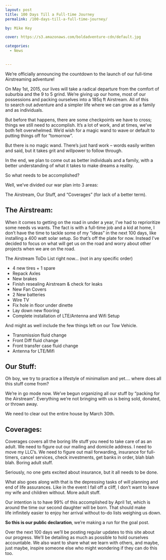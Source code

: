 ```yaml
---
layout: post
title: 100 Days Till a Full-time Journey
permalink: /100-days-till-a-full-time-journey/

by: Mike Key

cover: https://s3.amazonaws.com/boldadventure-cdn/default.jpg

categories:
  - News
  

---
```


We’re officially announcing the countdown to the launch of our full-time Airstreaming adventure!

On May 1st, 2015, our lives will take a radical departure from the comfort of suburbia and the 9 to 5 grind. We’re giving up our home, most of our possessions and packing ourselves into a 185q ft Airstream. All of this to search out adventure and a simpler life where we can grow as a family and as individuals.

But before that happens, there are some checkpoints we have to cross; things we still need to accomplish. It’s a lot of work, and at times, we’ve both felt overwhelmed. We&#8217;d wish for a magic wand to wave or default to putting things off for “tomorrow”.

But there is no magic wand. There&#8217;s just hard work &#8211; words easily written and said, but it takes grit and willpower to follow through.

In the end, we plan to come out as better individuals and a family, with a better understanding of what it takes to make dreams a reality.

So what needs to be accomplished?

<!--more-->Well, we’ve divided our war plan into 3 areas:

The Airstream, Our Stuff, and “Coverages” (for lack of a better term).

## The Airstream:

When it comes to getting on the road in under a year, I’ve had to reprioritize some needs vs wants. The fact is with a full-time job and a kid at home, I don’t have the time to tackle some of my “ideas” in the next 100 days, like installing a 400 watt solar setup. So that’s off the plate for now. Instead I’ve decided to focus on what will get us on the road and worry about other projects when we are on the road.

The Airstream ToDo List right now&#8230; (not in any specific order)

  * 4 new tires + 1 spare
  * Repack Axles
  * New brakes
  * Finish resealing Airstream & check for leaks
  * New Fan Covers
  * 2 New batteries
  * Wire TV
  * Fix hole in floor under dinette
  * Lay down new flooring
  * Complete installation of LTE/Antenna and Wifi Setup

And might as well include the few things left on our Tow Vehicle.

  * Transmission fluid change
  * Front Diff fluid change
  * Front transfer case fluid change
  * Antenna for LTE/Mifi

## Our Stuff:

Oh boy, we try to practice a lifestyle of minimalism and yet…. where does all this stuff come from?

We’re in go mode now. We’ve begun organizing all our stuff by “packing for the Airstream”. Everything we&#8217;re not bringing with us is being sold, donated, or thrown away.

We need to clear out the entire house by March 30th.

## Coverages:

Coverages covers all the boring life stuff you need to take care of as an adult. We need to figure out our mailing and domicile address. I need to move my LLC’s. We need to figure out mail forwarding, insurance for full-timers, cancel services, check investments, get banks in order, blah blah blah. Boring adult stuff.

Seriously, no one gets excited about insurance, but it all needs to be done.

What also goes along with that is the depressing tasks of will planning and end of life assurances. Like in the event I fall off a cliff, I don’t want to leave my wife and children without. More adult stuff.

Our intention is to have 99% of this accomplished by April 1st, which is around the time our second daughter will be born. That should make life infinitely easier to enjoy her arrival without to-do lists weighing us down.

**So this is our public declaration**, we&#8217;re making a run for the goal post.

Over the next 100 days we&#8217;ll be posting regular updates to this site about our progress. We&#8217;ll be detailing as much as possible to hold ourselves accountable. We also want to share what we learn with others, and maybe, just maybe, inspire someone else who might wondering if they can do this too.